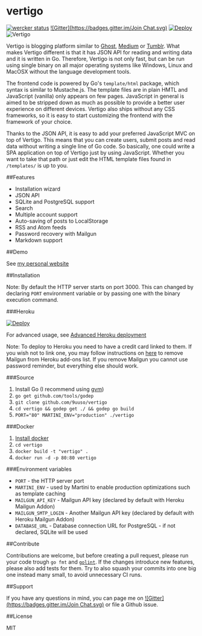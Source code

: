 vertigo
=======
[![wercker status](https://app.wercker.com/status/e1f07b85320f902313d32fec503c5017/s/master "wercker status")](https://app.wercker.com/project/bykey/e1f07b85320f902313d32fec503c5017) [![Gitter](https://badges.gitter.im/Join Chat.svg)](https://gitter.im/9uuso/vertigo?utm_source=badge&utm_medium=badge&utm_campaign=pr-badge&utm_content=badge) [![Deploy](https://www.herokucdn.com/deploy/button.png)](https://heroku.com/deploy)
![Vertigo](http://i.imgur.com/ZnAQR6I.gif)

Vertigo is blogging platform similar to [Ghost](https://ghost.org), [Medium](https://medium.com) or [Tumblr](https://www.tumblr.com). What makes Vertigo different is that it has JSON API for reading and writing data and it is written in Go. Therefore, Vertigo is not only fast, but can be run using single binary on all major operating systems like Windows, Linux and MacOSX without the language development tools.

The frontend code is powered by Go's `template/html` package, which syntax is similar to Mustache.js. The template files are in plain HMTL and JavaScript (vanilla) only appears on few pages. JavaScript in general is aimed to be stripped down as much as possible to provide a better user experience on different devices. Vertigo also ships without any CSS frameworks, so it is easy to start customizing the frontend with the framework of your choice.

Thanks to the JSON API, it is easy to add your preferred JavaScript MVC on top of Vertigo. This means that you can create users, submit posts and read data without writing a single line of Go code. So basically, one could write a SPA application on top of Vertigo just by using JavaScript. Whether you want to take that path or just edit the HTML template files found in `/templates/` is up to you.

##Features

- Installation wizard
- JSON API
- SQLite and PostgreSQL support
- Search
- Multiple account support
- Auto-saving of posts to LocalStorage
- RSS and Atom feeds
- Password recovery with Mailgun
- Markdown support

##Demo

See [my personal website](http://www.juusohaavisto.com/)

##Installation

Note: By default the HTTP server starts on port 3000. This can changed by declaring `PORT` environment variable or by passing one with the binary execution command.

###Heroku

[![Deploy](https://www.herokucdn.com/deploy/button.png)](https://heroku.com/deploy)

For advanced usage, see [Advanced Heroku deployment](https://github.com/9uuso/vertigo/wiki/Advanced-Heroku-deployment)

Note: To deploy to Heroku you need to have a credit card linked to them. If you wish not to link one, you may follow instructions on [here](https://github.com/9uuso/vertigo/issues/8) to remove Mailgun from Heroku add-ons list. If you remove Mailgun you cannot use password reminder, but everything else should work.

###Source

1. Install Go (I recommend using [gvm](https://github.com/moovweb/gvm))
2. `go get github.com/tools/godep`
3. `git clone github.com/9uuso/vertigo`
4. `cd vertigo && godep get ./ && godep go build`
5. `PORT="80" MARTINI_ENV="production" ./vertigo`

###Docker
1. [Install docker](https://docs.docker.com/installation/)
2. `cd vertigo`
3. `docker build -t "vertigo" .`
4. `docker run -d -p 80:80 vertigo`

###Environment variables
* `PORT` - the HTTP server port
* `MARTINI_ENV` - used by Martini to enable production optimizations such as template caching
* `MAILGUN_API_KEY` - Mailgun API key (declared by default with Heroku Mailgun Addon)
* `MAILGUN_SMTP_LOGIN` - Another Mailgun API key (declared by default with Heroku Mailgun Addon)
* `DATABASE_URL` - Database connection URL for PostgreSQL - if not declared, SQLite will be used

##Contribute

Contributions are welcome, but before creating a pull request, please run your code trough `go fmt` and [`golint`](https://github.com/golang/lint). If the changes introduce new features, please also add tests for them. Try to also squash your commits into one big one instead many small, to avoid unnecessary CI runs.

##Support

If you have any questions in mind, you can page me on [![Gitter](https://badges.gitter.im/Join Chat.svg)](https://gitter.im/9uuso/vertigo?utm_source=badge&utm_medium=badge&utm_campaign=pr-badge&utm_content=badge) or file a Github issue.

##License

MIT
